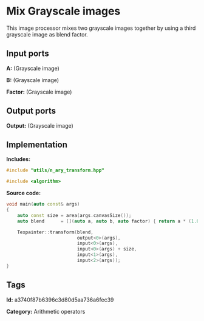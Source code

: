 # Mix Grayscale images

This image processor mixes two grayscale images together by using a third grayscale image as blend factor.

## Input ports

__A:__ (Grayscale image)

__B:__ (Grayscale image)

__Factor:__ (Grayscale image)

## Output ports

__Output:__ (Grayscale image)

## Implementation

__Includes:__ 

```c++
#include "utils/n_ary_transform.hpp"

#include <algorithm>
```

__Source code:__ 

```c++
void main(auto const& args)
{
	auto const size = area(args.canvasSize());
	auto blend      = [](auto a, auto b, auto factor) { return a * (1.0f - factor) + b * factor; };

	Texpainter::transform(blend,
	                      output<0>(args),
	                      input<0>(args),
	                      input<0>(args) + size,
	                      input<1>(args),
	                      input<2>(args));
}
```

## Tags

__Id:__ a3740f87b6396c3d80d5aa736a6fec39

__Category:__ Arithmetic operators